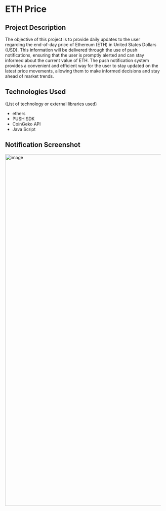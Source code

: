 # ETH Price
 
 ## Project Description
The objective of this project is to provide daily updates to the user regarding the end-of-day price of Ethereum (ETH) in United States Dollars (USD). This information will be delivered through the use of push notifications, ensuring that the user is promptly alerted and can stay informed about the current value of ETH. The push notification system provides a convenient and efficient way for the user to stay updated on the latest price movements, allowing them to make informed decisions and stay ahead of market trends.

## Technologies Used 
(List of technology or external libraries used)
- ethers
- PUSH SDK
- CoinGeko API
- Java Script

## Notification Screenshot
<img width="1134" alt="image" src="https://user-images.githubusercontent.com/124380624/216647741-7b2fb9e8-f1e9-4032-be61-a191079544ad.png">
